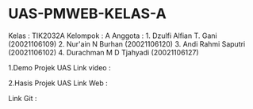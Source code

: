 # UAS-PMWEB-KELAS-A

Kelas			: TIK2032A
Kelompok		: A
Anggota		  : 
      1. Dzulfi Alfian T. Gani (20021106109)
  	  2. Nur'ain N Burhan	(20021106120)
  	  3. Andi Rahmi Saputri (20021106102)
  	  4. Durachman M D Tjahyadi (20021106127)

1.Demo Projek UAS
Link video		:

2.Hasis Projek UAS
Link Web		: 

Link Git	:

